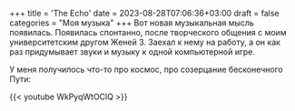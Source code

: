 +++
title = 'The Echo'
date = 2023-08-28T07:06:36+03:00
draft = false
categories = "Моя музыка"
+++
Вот новая музыкальная мысль появилась. Появилась спонтанно, после творческого общения с моим университетским другом Женей З. Заехал к нему на работу, а он как раз придумывает звуки и музыку к одной компьютерной игре.

У меня получилось что-то про космос, про созерцание бесконечного Пути:

{{< youtube WkPyqWtOClQ >}}